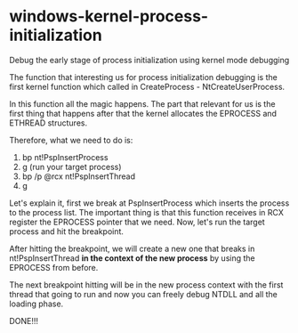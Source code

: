 # windows-kernel-process-initialization
Debug the early stage of process initialization using kernel mode debugging

The function that interesting us for process initialization debugging is the first kernel function which called in CreateProcess - NtCreateUserProcess.

In this function all the magic happens. The part that relevant for us is the first thing that happens after that the kernel allocates the EPROCESS and ETHREAD structures.

Therefore, what we need to do is:
1. bp nt!PspInsertProcess
2. g (run your target process)
3. bp /p @rcx nt!PspInsertThread
4. g

Let's explain it, first we break at PspInsertProcess which inserts the process to the process list. The important thing is that this function receives in RCX register the EPROCESS pointer that we need. Now, let's run the target process and hit the breakpoint.

After hitting the breakpoint, we will create a new one that breaks in nt!PspInsertThread **in the context of the new process** by using the EPROCESS from before.

The next breakpoint hitting will be in the new process context with the first thread that going to run and now you can freely debug NTDLL and all the loading phase.

DONE!!!
